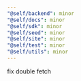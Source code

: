 ```yaml
---
"@self/backend": minor
"@self/docs": minor
"@self/sdk": minor
"@self/seed": minor
"@self/site": minor
"@self/test": minor
"@self/utils": minor
---
```


fix double fetch
